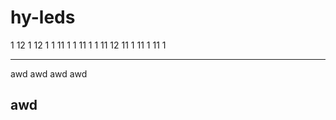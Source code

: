 # hy-leds

1  12 1
12 1  1
11 1  1
11 1  1
11 12
11 1
11 1
11 1








---
awd
awd
awd
awd





awd
---
